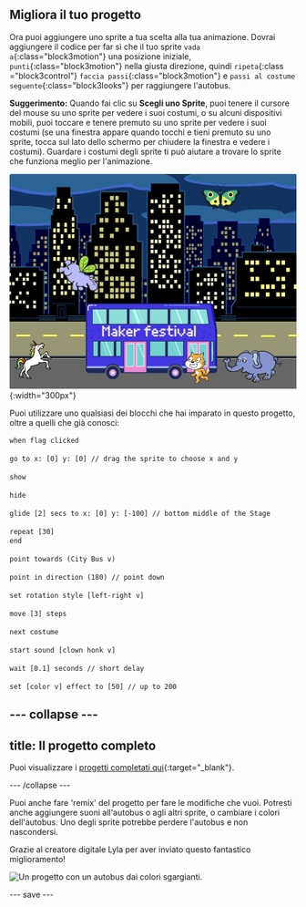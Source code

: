 ## Migliora il tuo progetto

Ora puoi aggiungere uno sprite a tua scelta alla tua animazione. Dovrai aggiungere il codice per far sì che il tuo sprite `vada a`{:class="block3motion"} una posizione iniziale, `punti`{:class="block3motion"} nella giusta direzione, quindi `ripeta`{:class ="block3control"} `faccia passi`{:class="block3motion"} e `passi al costume seguente`{:class="block3looks"} per raggiungere l'autobus.

**Suggerimento:** Quando fai clic su **Scegli uno Sprite**, puoi tenere il cursore del mouse su uno sprite per vedere i suoi costumi, o su alcuni dispositivi mobili, puoi toccare e tenere premuto su uno sprite per vedere i suoi costumi (se una finestra appare quando tocchi e tieni premuto su uno sprite, tocca sul lato dello schermo per chiudere la finestra e vedere i costumi). Guardare i costumi degli sprite ti può aiutare a trovare lo sprite che funziona meglio per l'animazione.

![Altri sprite che si muovono verso un autobus con il testo "Maker Festival".](images/bus-upgrade.png){:width="300px"}

Puoi utilizzare uno qualsiasi dei blocchi che hai imparato in questo progetto, oltre a quelli che già conosci:

```blocks3
when flag clicked

go to x: [0] y: [0] // drag the sprite to choose x and y

show

hide

glide [2] secs to x: [0] y: [-100] // bottom middle of the Stage

repeat [30]
end

point towards (City Bus v)

point in direction (180) // point down

set rotation style [left-right v]

move [3] steps

next costume

start sound [clown honk v]

wait [0.1] seconds // short delay

set [color v] effect to [50] // up to 200
```

--- collapse ---
---
title: Il progetto completo
---

Puoi visualizzare i [progetti completati qui](https://scratch.mit.edu/projects/724160134/){:target="_blank"}.

--- /collapse ---

Puoi anche fare 'remix' del progetto per fare le modifiche che vuoi. Potresti anche aggiungere suoni all'autobus o agli altri sprite, o cambiare i colori dell'autobus. Uno degli sprite potrebbe perdere l'autobus e non nascondersi.

Grazie al creatore digitale Lyla per aver inviato questo fantastico miglioramento!

![Un progetto con un autobus dai colori sgargianti.](images/Lyla-bus.gif)

--- save ---
